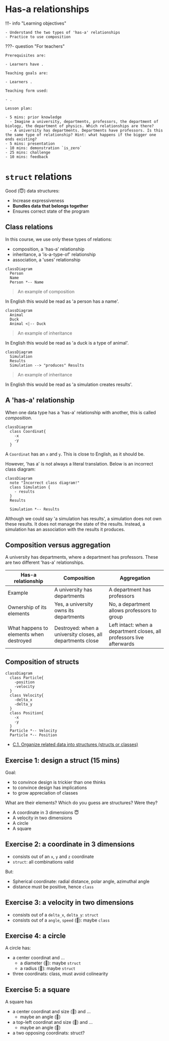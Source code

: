 # Has-a relationships

!!!- info "Learning objectives"

    - Understand the two types of 'has-a' relationships
    - Practice to use composition

???- question "For teachers"

    Prerequisites are:

    - Learners have .

    Teaching goals are:

    - Learners .

    Teaching form used:

    - .

    Lesson plan:

    - 5 mins: prior knowledge
      - Imagine a university, departments, professors, the department of biology, the department of physics. Which relationships are there?
      - A university has departments. Departments have professors. Is this the same type of relationship? Hint: what happens if the bigger one ends existing?
    - 5 mins: presentation
    - 10 mins: demonstration `is_zero`
    - 25 mins: challenge
    - 10 mins: feedback

# `struct` relations

Good (:innocent:) data structures:

-   Increase expressiveness
-   **Bundles data that belongs together**
-   Ensures correct state of the program

## Class relations

In this course, we use only these types of relations:

- composition, a 'has-a' relationship
- inheritance, a 'is-a-type-of' relationship
- association, a 'uses' relationship

```mermaid
classDiagram
  Person
  Name
  Person *-- Name
```

> An example of composition

In English this would be read as 'a person has a name'.

```mermaid
classDiagram
  Animal
  Duck
  Animal <|-- Duck
```

> An example of inheritance

In English this would be read as 'a duck is a type of animal'.

```mermaid
classDiagram
  Simulation
  Results
  Simulation --> "produces" Results
```

> An example of inheritance

In English this would be read as 'a simulation creates results'.

## A 'has-a' relationship

When one data type has a 'has-a' relationship with another, 
this is called *composition*.

```mermaid
classDiagram
  class Coordinat{
    -x
    -y
  }
```

A `Coordinat` has an `x` and `y`. 
This is close to English, as it should be.

However, 'has a' is not always a literal translation.
Below is an incorrect class diagram:

```mermaid
classDiagram
  note "Incorrect class diagram!"
  class Simulation {
    - results
  }
  Results
  
  Simulation *-- Results
```

Although we could say 'a simulation has results', a simulation does
not own these results. It does not manage the state of the results.
Instead, a simulation has an association with the results it produces.

## Composition versus aggregation

A university has departments, where a department has professors.
These are two different 'has-a' relationships.

Has-a relationship                     |Composition                                               |Aggregation
---------------------------------------|----------------------------------------------------------|--------------------------------------------------------------------
Example                                |A university has departments                              |A department has professors
Ownership of its elements              |Yes, a university owns its departments                    |No, a department allows professors to group
What happens to elements when destroyed|Destroyed: when a university closes, all departments close|Left intact: when a department closes, all professors live afterwards

## Composition of structs

```mermaid
classDiagram
  class Particle{
    -position
    -velocity
  }
  class Velocity{
    -delta_x
    -delta_y
  }
  class Position{
    -x
    -y
  }
  Particle *-- Velocity
  Particle *-- Position
```

-   [C.1. Organize related data into structures (structs or classes)](https://isocpp.github.io/CppCoreGuidelines/CppCoreGuidelines#Rc-org)



## Exercise 1: design a struct (15 mins)

Goal:

-   to convince design is trickier than one thinks
-   to convince design has implications
-   to grow appreciation of classes

What are their elements? Which do you guess are structures? Were they?

-   A coordinate in 3 dimensions :innocent:
-   A velocity in two dimensions
-   A circle
-   A square

## Exercise 2: a coordinate in 3 dimensions

-   consists out of an `x`, `y` and `z` coordinate
-   `struct`: all combinations valid

But:

-   Spherical coordinate: radial distance, polar angle, azimuthal angle
-   distance must be positive, hence `class`

## Exercise 3: a velocity in two dimensions

-   consists out of a `delta_x`, `delta_y`: `struct`
-   consists out of a `angle`, `speed` (:monocle_face:): maybe `class`

## Exercise 4: a circle

A circle has:

-   a center coordinat and ...
    -   a diameter (:monocle_face:): maybe `struct`
    -   a radius (:monocle_face:): maybe `struct`
-   three coordinats: class, must avoid colinearity

## Exercise 5: a square

A square has

-   a center coordinat and size (:monocle_face:) and ...
    -   maybe an angle (:monocle_face:)
-   a top-left coordinat and size (:monocle_face:) and ...
    -   maybe an angle (:monocle_face:)
-   a two opposing coordinats: struct?

